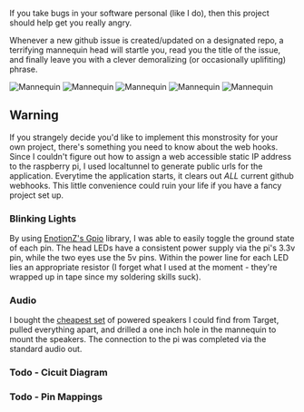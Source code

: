 If you take bugs in your software personal (like I do), then this project should help get you really angry.

Whenever a new github issue is created/updated on a designated repo, a terrifying mannequin head will startle you, read you the title of the issue, and finally leave you with a clever demoralizing (or occasionally uplifiting) phrase.

![Mannequin](https://raw.github.com/joelongstreet/bug-face/master/img/1.jpg)
![Mannequin](https://raw.github.com/joelongstreet/bug-face/master/img/2.jpg)
![Mannequin](https://raw.github.com/joelongstreet/bug-face/master/img/3.jpg)
![Mannequin](https://raw.github.com/joelongstreet/bug-face/master/img/4.jpg)
![Mannequin](https://raw.github.com/joelongstreet/bug-face/master/img/5.jpg)


## Warning
If you strangely decide you'd like to implement this monstrosity for your own project, there's something you need to know about the web hooks. Since I couldn't figure out how to assign a web accessible static IP address to the raspberry pi, I used localtunnel to generate public urls for the application. Everytime the application starts, it clears out *ALL* current github webhooks. This little convenience could ruin your life if you have a fancy project set up.


### Blinking Lights
By using [EnotionZ's Gpio](https://github.com/EnotionZ/GpiO) library, I was able to easily toggle the ground state of each pin. The head LEDs have a consistent power supply via the pi's 3.3v pin, while the two eyes use the 5v pins. Within the power line for each LED lies an appropriate resistor (I forget what I used at the moment - they're wrapped up in tape since my soldering skills suck).


### Audio
I bought the [cheapest set](https://www.google.com/shopping/product/5045043905674639712?es_sm=91&sclient=psy-ab&q=super+cheap+iphone+speaker+case&oq=super+cheap+iphone+speaker+case&pbx=1&bav=on.2,or.r_cp.r_qf.&bvm=bv.59568121,d.cWc,pv.xjs.s.en_US.1EneOJbgwUk.O&espv=210&biw=1024&bih=1185&tch=1&ech=1&psi=0tPeUveEL-q0sQT9ooCoDQ.1390334931737.5&ei=4tPeUtWDIvLOsAS4-ICgDQ&ved=0COwGEKYrMBI) of powered speakers I could find from Target, pulled everything apart, and drilled a one inch hole in the mannequin to mount the speakers. The connection to the pi was completed via the standard audio out.


### Todo - Cicuit Diagram

### Todo - Pin Mappings